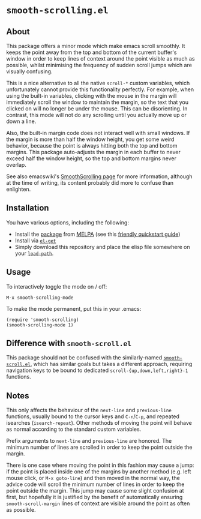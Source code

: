 # `smooth-scrolling.el`

## About

This package offers a minor mode which make emacs scroll smoothly.  It
keeps the point away from the top and bottom of the current buffer's
window in order to keep lines of context around the point visible as
much as possible, whilst minimising the frequency of sudden scroll
jumps which are visually confusing.

This is a nice alternative to all the native `scroll-*` custom
variables, which unfortunately cannot provide this functionality
perfectly.  For example, when using the built-in variables, clicking
with the mouse in the margin will immediately scroll the window to
maintain the margin, so the text that you clicked on will no longer be
under the mouse.  This can be disorienting.  In contrast, this mode
will not do any scrolling until you actually move up or down a line.

Also, the built-in margin code does not interact well with small
windows.  If the margin is more than half the window height, you get
some weird behavior, because the point is always hitting both the top
and bottom margins.  This package auto-adjusts the margin in each
buffer to never exceed half the window height, so the top and bottom
margins never overlap.

See also emacswiki's
[SmoothScrolling page](http://www.emacswiki.org/cgi-bin/wiki/SmoothScrolling)
for more information, although at the time of writing, its content
probably did more to confuse than enlighten.

## Installation

You have various options, including the following:

*   Install the [package](https://melpa.org/#/smooth-scrolling)
    from [MELPA](https://melpa.org/#/getting-started)
    (see this [friendly quickstart guide](http://ergoemacs.org/emacs/emacs_package_system.html))
*   Install via [`el-get`](https://github.com/dimitri/el-get/blob/master/README.md)
*   Simply download this repository and place the elisp file
    somewhere on your [`load-path`](https://www.emacswiki.org/emacs/LoadPath).

## Usage

To interactively toggle the mode on / off:

    M-x smooth-scrolling-mode

To make the mode permanent, put this in your .emacs:

    (require 'smooth-scrolling)
    (smooth-scrolling-mode 1)

## Difference with `smooth-scroll.el`

This package should not be confused with the similarly-named
[`smooth-scroll.el`](https://www.emacswiki.org/emacs/smooth-scroll.el),
which has similar goals but takes a different approach, requiring
navigation keys to be bound to dedicated
`scroll-{up,down,left,right}-1` functions.

## Notes

This only affects the behaviour of the `next-line` and
`previous-line` functions, usually bound to the cursor keys and
`C-n`/`C-p`, and repeated isearches (`isearch-repeat`).  Other methods
of moving the point will behave as normal according to the standard
custom variables.

Prefix arguments to `next-line` and `previous-line` are
honored. The minimum number of lines are scrolled in order to keep the
point outside the margin.

There is one case where moving the point in this fashion may cause
a jump: if the point is placed inside one of the margins by another
method (e.g. left mouse click, or `M-x goto-line`) and then moved in
the normal way, the advice code will scroll the minimum number of
lines in order to keep the point outside the margin.  This jump may
cause some slight confusion at first, but hopefully it is justified
by the benefit of automatically ensuring `smooth-scroll-margin`
lines of context are visible around the point as often as possible.
